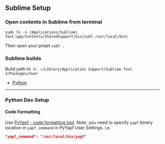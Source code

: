 ## Sublime Setup

### Open contents in Sublime from terminal

```shell
sudo ln -s /Applications/Sublime\ Text.app/Contents/SharedSupport/bin/subl /usr/local/bin/
```
Then open your projet `subl .`

### Sublime builds

Build path `OS X: ~/Library/Application Support/Sublime Text 3/Packages/User`

- [Python](./py3.sublime-build)

---

### Python Dev Setup

#### Code Formatting

Use [PyYapf - code formatting tool](https://packagecontrol.io/packages/PyYapf%20Python%20Formatter). Note, you need to specify `yapf` binery location in `yapf_command` in PyYapf User Settings. i.e.

```json
"yapf_command": "/usr/local/bin/yapf"
```
